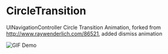 # CircleTransition
UINavigationController Circle Transition Animation, forked from http://www.raywenderlich.com/86521, added dismiss animation

![GIF Demo](http://ww2.sinaimg.cn/large/4031dcb8gw1eqzv949bsqg20b40k01cx.gif)
